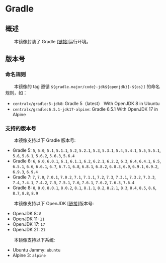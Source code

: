 # Gradle
## 概述
&emsp;&emsp;本镜像封装了 Gradle [[链接](https://gradle.org)]运行环境。

## 版本号
### 命名规则
&emsp;&emsp;本镜像的 tag 遵循 `${gradle.major/code}-jdk${openjdk}[-${os}]` 的命名规则，如：

- `centralx/gradle:5-jdk8`: Gradle 5（latest） With OpenJDK 8 in Ubuntu
- `centralx/gradle:6.5.1-jdk17-alpine`: Gradle 6.5.1 With OpenJDK 17 in Alpine

### 支持的版本号
&emsp;&emsp;本镜像支持以下 Gradle 版本号:

- Gradle 5: `5`, `5.0`, `5.1`, `5.1.1`, `5.2`, `5.2.1`, `5.3`, `5.3.1`, `5.4`, `5.4.1`, `5.5`, `5.5.1`, `5.6`, `5.6.1`, `5.6.2`, `5.6.3`, `5.6.4`
- Gradle 6: `6`, `6.0`, `6.0.1`, `6.1`, `6.1.1`, `6.2`, `6.2.1`, `6.2.2`, `6.3`, `6.4`, `6.4.1`, `6.5`, `6.5.1`, `6.6`, `6.6.1`, `6.7`, `6.7.1`, `6.8`, `6.8.1`, `6.8.2`, `6.8.3`, `6.9`, `6.9.1`, `6.9.2`, `6.9.3`, `6.9.4`
- Gradle 7: `7`, `7.0`, `7.0.1`, `7.0.2`, `7.1`, `7.1.1`, `7.2`, `7.3`, `7.3.1`, `7.3.2`, `7.3.3`, `7.4`, `7.4.1`, `7.4.2`, `7.5`, `7.5.1`, `7.6`, `7.6.1`, `7.6.2`, `7.6.3`, `7.6.4`
- Gradle 8: `8`, `8.0`, `8.0.1`, `8.0.2`, `8.1`, `8.1.1`, `8.2`, `8.2.1`, `8.3`, `8.4`, `8.5`, `8.6`, `8.7`, `8.8`, `8.9`

&emsp;&emsp;本镜像支持以下 OpenJDK [[链接](https://hub.docker.com/r/centralx/openjdk)]版本号:

- OpenJDK 8: `8`
- OpenJDK 11: `11`
- OpenJDK 17: `17`
- OpenJDK 21: `21`

&emsp;&emsp;本镜像支持以下系统:

- Ubuntu Jammy: `ubuntu`
- Alpine 3: `alpine`